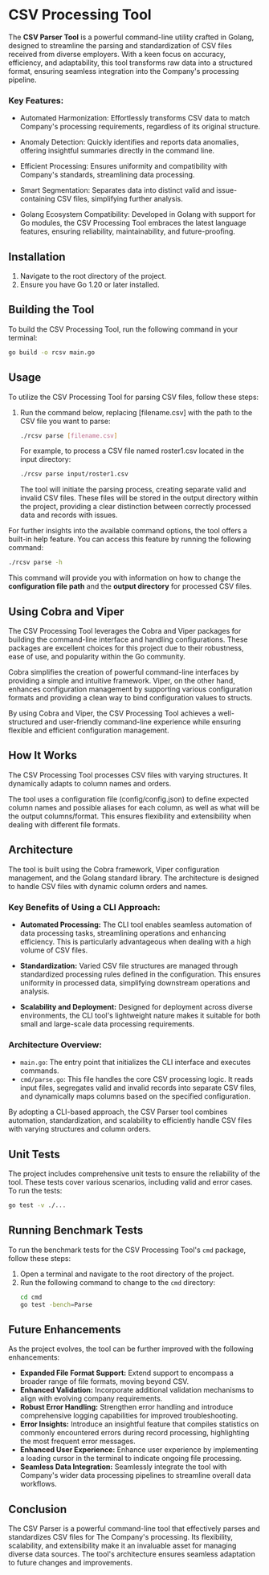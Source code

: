 # CSV Processing Tool

The **CSV Parser Tool** is a powerful command-line utility crafted in Golang, designed to streamline the parsing and standardization of CSV files received from diverse employers. With a keen focus on accuracy, efficiency, and adaptability, this tool transforms raw data into a structured format, ensuring seamless integration into the Company's processing pipeline.

### Key Features:

- Automated Harmonization: Effortlessly transforms CSV data to match Company's processing requirements, regardless of its original structure.

- Anomaly Detection: Quickly identifies and reports data anomalies, offering insightful summaries directly in the command line.

- Efficient Processing: Ensures uniformity and compatibility with Company's standards, streamlining data processing.

- Smart Segmentation: Separates data into distinct valid and issue-containing CSV files, simplifying further analysis.

- Golang Ecosystem Compatibility: Developed in Golang with support for Go modules, the CSV Processing Tool embraces the latest language features, ensuring reliability, maintainability, and future-proofing.


## Installation

1. Navigate to the root directory of the project.
2. Ensure you have Go 1.20 or later installed.
## Building the Tool
To build the CSV Processing Tool, run the following command in your terminal:
```bash
go build -o rcsv main.go
```

## Usage
To utilize the CSV Processing Tool for parsing CSV files, follow these steps:

1. Run the command below, replacing [filename.csv] with the path to the CSV file you want to parse:

    ```bash
    ./rcsv parse [filename.csv]
    ```
    For example, to process a CSV file named roster1.csv located in the input directory:
    ```bash
    ./rcsv parse input/roster1.csv
    ```
    The tool will initiate the parsing process, creating separate valid and invalid CSV files. These files will be stored in the output directory within the project, providing a clear distinction between correctly processed data and records with issues.



For further insights into the available command options, the tool offers a built-in help feature. You can access this feature by running the following command:
```bash
./rcsv parse -h
```
This command will provide you with information on how to change the **configuration file path** and the **output directory** for processed CSV files. 

## Using Cobra and Viper
The CSV Processing Tool leverages the Cobra and Viper packages for building the command-line interface and handling configurations. These packages are excellent choices for this project due to their robustness, ease of use, and popularity within the Go community.

Cobra simplifies the creation of powerful command-line interfaces by providing a simple and intuitive framework. Viper, on the other hand, enhances configuration management by supporting various configuration formats and providing a clean way to bind configuration values to structs.

By using Cobra and Viper, the CSV Processing Tool achieves a well-structured and user-friendly command-line experience while ensuring flexible and efficient configuration management.

## How It Works
The CSV Processing Tool processes CSV files with varying structures. It dynamically adapts to column names and orders.

The tool uses a configuration file (config/config.json) to define expected column names and possible aliases for each column, as well as what will be the output columns/format. This ensures flexibility and extensibility when dealing with different file formats.

## Architecture
The tool is built using the Cobra framework, Viper configuration management, and the Golang standard library.
The architecture is designed to handle CSV files with dynamic column orders and names.

### Key Benefits of Using a CLI Approach:
- **Automated Processing:** The CLI tool enables seamless automation of data processing tasks, streamlining operations and enhancing efficiency.
This is particularly advantageous when dealing with a high volume of CSV files.

- **Standardization:** Varied CSV file structures are managed through standardized processing rules defined in the configuration.
This ensures uniformity in processed data, simplifying downstream operations and analysis.

- **Scalability and Deployment:** Designed for deployment across diverse environments, the CLI tool's lightweight nature makes it suitable for both small and large-scale data processing requirements.

### Architecture Overview:
- `main.go`: The entry point that initializes the CLI interface and executes commands.
- `cmd/parse.go`: This file handles the core CSV processing logic. It reads input files, segregates valid and invalid records into separate CSV files, and dynamically maps columns based on the specified configuration.
  
By adopting a CLI-based approach, the CSV Parser tool combines automation, standardization, and scalability to efficiently handle CSV files with varying structures and column orders.

## Unit Tests
The project includes comprehensive unit tests to ensure the reliability of the tool. These tests cover various scenarios, including valid and error cases. To run the tests:
```bash
go test -v ./...
```
## Running Benchmark Tests

To run the benchmark tests for the CSV Processing Tool's `cmd` package, follow these steps:

1. Open a terminal and navigate to the root directory of the project.
2. Run the following command to change to the `cmd` directory:
   ```bash
   cd cmd
   go test -bench=Parse
   ```
   
## Future Enhancements
As the project evolves, the tool can be further improved with the following enhancements:

- **Expanded File Format Support:** Extend support to encompass a broader range of file formats, moving beyond CSV.
- **Enhanced Validation:** Incorporate additional validation mechanisms to align with evolving company requirements.
- **Robust Error Handling:** Strengthen error handling and introduce comprehensive logging capabilities for improved troubleshooting.
- **Error Insights:** Introduce an insightful feature that compiles statistics on commonly encountered errors during record processing, highlighting the most frequent error messages.
- **Enhanced User Experience:** Enhance user experience by implementing a loading cursor in the terminal to indicate ongoing file processing.
- **Seamless Data Integration:** Seamlessly integrate the tool with Company's wider data processing pipelines to streamline overall data workflows.


## Conclusion
The CSV Parser is a powerful command-line tool that effectively parses and standardizes CSV files for The Company's processing. Its flexibility, scalability, and extensibility make it an invaluable asset for managing diverse data sources. The tool's architecture ensures seamless adaptation to future changes and improvements.